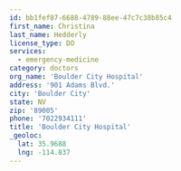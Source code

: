 ```yaml
---
id: bb1fef87-6688-4789-88ee-47c7c38b85c4
first_name: Christina
last_name: Hedderly
license_type: DO
services:
  - emergency-medicine
category: doctors
org_name: 'Boulder City Hospital'
address: '901 Adams Blvd.'
city: 'Boulder City'
state: NV
zip: '89005'
phone: '7022934111'
title: 'Boulder City Hospital'
_geoloc:
  lat: 35.9688
  lng: -114.837
---
```

